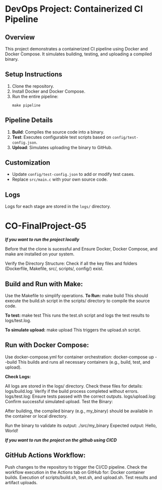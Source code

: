 
# DevOps Project: Containerized CI Pipeline

## Overview
This project demonstrates a containerized CI pipeline using Docker and Docker Compose. It simulates building, testing, and uploading a compiled binary.

## Setup Instructions
1. Clone the repository.
2. Install Docker and Docker Compose.
3. Run the entire pipeline:
   ```
   make pipeline
   ```

## Pipeline Details
1. **Build**: Compiles the source code into a binary.
2. **Test**: Executes configurable test scripts based on `config/test-config.json`.
3. **Upload**: Simulates uploading the binary to GitHub.

## Customization
- Update `config/test-config.json` to add or modify test cases.
- Replace `src/main.c` with your own source code.

## Logs
Logs for each stage are stored in the `logs/` directory.

# CO-FinalProject-G5

***If you want to run the project locally***

Before that the clone is sucessful and 
Ensure Docker, Docker Compose, and make are installed on your system.

Verify the Directory Structure:
   Check if all the key files and folders (Dockerfile, Makefile, src/, scripts/, config/) exist.

## Build and Run with Make:

Use the Makefile to simplify operations. 
**To Run:**
   make build
This should execute the build.sh script in the scripts/ directory to compile the source code.

**To test:**
   make test
This runs the test.sh script and logs the test results to logs/test.log.

**To simulate upload:**
   make upload
This triggers the upload.sh script.

## Run with Docker Compose:

Use docker-compose.yml for container orchestration:
   docker-compose up --build
This builds and runs all necessary containers (e.g., build, test, and upload).

**Check Logs:**

All logs are stored in the logs/ directory. Check these files for details:
logs/build.log: Verify if the build process completed without errors.
logs/test.log: Ensure tests passed with the correct outputs.
logs/upload.log: Confirm successful simulated upload.
Test the Binary:

After building, the compiled binary (e.g., my_binary) should be available in the container or local directory.

Run the binary to validate its output:
   ./src/my_binary
Expected output: Hello, World!

***If you want to run the project on the github using CICD***

## GitHub Actions Workflow:

Push changes to the repository to trigger the CI/CD pipeline.
Check the workflow execution in the Actions tab on GitHub for:
Docker container builds.
Execution of scripts/build.sh, test.sh, and upload.sh.
Test results and artifact uploads.
